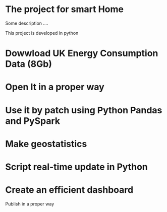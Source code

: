 # The project for smart Home 

Some description ....


This project is developed in python 

# Dowwload UK Energy Consumption Data (8Gb)
# Open It in a proper way 
# Use it by patch using Python Pandas and PySpark
# Make geostatistics 
# Script real-time update in Python 
# Create an efficient dashboard 

Publish in a proper way
